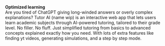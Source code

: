 <strong>Optimized learning</strong>   
Are you tired of ChatGPT giving long-winded answers or overly complex explanations? Tutor AI (name wip) is an interactive web app that lets users learn academic subjects through AI-powered tutoring, tailored to their grade level. No filler. No fluff. Just simplified tutoring from basics to advanced concepts explained exactly how you need. With lots of extra features like finding yt videos, generating simulations, and a step by step mode.
